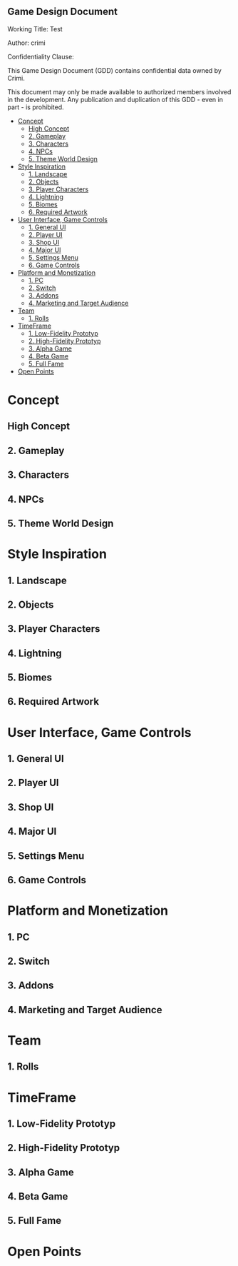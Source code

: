 ## Game Design Document

Working Title: Test

Author: crimi

Confidentiality Clause:

This Game Design Document (GDD) contains confidential data owned by Crimi.

This document may only be made available to authorized members involved in the development. Any publication and duplication of this GDD - even in part - is prohibited.

- [Concept](#concept)
  - [High Concept](#high-concept)
  - [2. Gameplay](#2-gameplay)
  - [3. Characters](#3-characters)
  - [4. NPCs](#4-npcs)
  - [5. Theme World Design](#5-theme-world-design)
- [Style Inspiration](#style-inspiration)
  - [1. Landscape](#1-landscape)
  - [2. Objects](#2-objects)
  - [3. Player Characters](#3-player-characters)
  - [4. Lightning](#4-lightning)
  - [5. Biomes](#5-biomes)
  - [6. Required Artwork](#6-required-artwork)
- [User Interface, Game Controls](#user-interface-game-controls)
  - [1. General UI](#1-general-ui)
  - [2. Player UI](#2-player-ui)
  - [3. Shop UI](#3-shop-ui)
  - [4. Major UI](#4-major-ui)
  - [5. Settings Menu](#5-settings-menu)
  - [6. Game Controls](#6-game-controls)
- [Platform and Monetization](#platform-and-monetization)
  - [1. PC](#1-pc)
  - [2. Switch](#2-switch)
  - [3. Addons](#3-addons)
  - [4. Marketing and Target Audience](#4-marketing-and-target-audience)
- [Team](#team)
  - [1. Rolls](#1-rolls)
- [TimeFrame](#timeframe)
  - [1. Low-Fidelity Prototyp](#1-low-fidelity-prototyp)
  - [2. High-Fidelity Prototyp](#2-high-fidelity-prototyp)
  - [3. Alpha Game](#3-alpha-game)
  - [4. Beta Game](#4-beta-game)
  - [5. Full Fame](#5-full-fame)
- [Open Points](#open-points)

# Concept

## High Concept

## 2. Gameplay

## 3. Characters

## 4. NPCs

## 5. Theme World Design

# Style Inspiration

## 1. Landscape

## 2. Objects

## 3. Player Characters

## 4. Lightning

## 5. Biomes

## 6. Required Artwork

# User Interface, Game Controls

## 1. General UI

## 2. Player UI

## 3. Shop UI

## 4. Major UI

## 5. Settings Menu

## 6. Game Controls

# Platform and Monetization

## 1. PC

## 2. Switch

## 3. Addons

## 4. Marketing and Target Audience

# Team

## 1. Rolls

# TimeFrame

## 1. Low-Fidelity Prototyp

## 2. High-Fidelity Prototyp

## 3. Alpha Game

## 4. Beta Game

## 5. Full Fame

# Open Points
